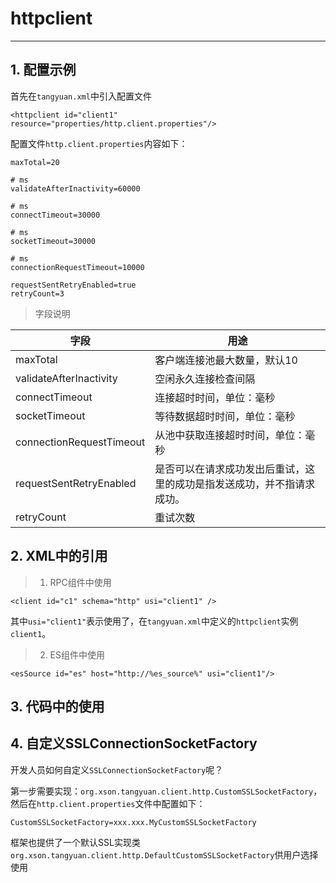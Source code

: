 # httpclient

------

## 1. 配置示例

首先在`tangyuan.xml`中引入配置文件

	<httpclient id="client1" resource="properties/http.client.properties"/>

配置文件`http.client.properties`内容如下：

	maxTotal=20
	
	# ms
	validateAfterInactivity=60000
	
	# ms
	connectTimeout=30000
	
	# ms
	socketTimeout=30000
	
	# ms
	connectionRequestTimeout=10000
	
	requestSentRetryEnabled=true
	retryCount=3

> 字段说明

| 字段 | 用途 |
| --- | --- |
| maxTotal | 客户端连接池最大数量，默认10 |
| validateAfterInactivity | 空闲永久连接检查间隔 |
| connectTimeout | 连接超时时间，单位：毫秒 |
| socketTimeout | 等待数据超时时间，单位：毫秒 |
| connectionRequestTimeout | 从池中获取连接超时时间，单位：毫秒 |
| requestSentRetryEnabled | 是否可以在请求成功发出后重试，这里的成功是指发送成功，并不指请求成功。 |
| retryCount | 重试次数 |

## 2. XML中的引用

> 1. RPC组件中使用

	<client id="c1" schema="http" usi="client1" />

其中`usi="client1"`表示使用了，在`tangyuan.xml`中定义的`httpclient`实例`client1`。

> 2. ES组件中使用

	<esSource id="es" host="http://%es_source%" usi="client1"/>

## 3. 代码中的使用

## 4. 自定义SSLConnectionSocketFactory

开发人员如何自定义`SSLConnectionSocketFactory`呢？

第一步需要实现：`org.xson.tangyuan.client.http.CustomSSLSocketFactory`，然后在`http.client.properties`文件中配置如下：

	CustomSSLSocketFactory=xxx.xxx.MyCustomSSLSocketFactory

框架也提供了一个默认SSL实现类`org.xson.tangyuan.client.http.DefaultCustomSSLSocketFactory`供用户选择使用
